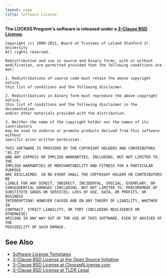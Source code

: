 ```yaml
---
layout: page
title: Software License
---
```


**The LOCKSS Program's software is released under a [3-Clause BSD License](https://opensource.org/licenses/BSD-3-Clause).**

```
Copyright (c) 2000-2021, Board of Trustees of Leland Stanford Jr. University
All rights reserved.

Redistribution and use in source and binary forms, with or without
modification, are permitted provided that the following conditions are met:

1. Redistributions of source code must retain the above copyright notice,
this list of conditions and the following disclaimer.

2. Redistributions in binary form must reproduce the above copyright notice,
this list of conditions and the following disclaimer in the documentation
and/or other materials provided with the distribution.

3. Neither the name of the copyright holder nor the names of its contributors
may be used to endorse or promote products derived from this software without
specific prior written permission.

THIS SOFTWARE IS PROVIDED BY THE COPYRIGHT HOLDERS AND CONTRIBUTORS "AS IS"
AND ANY EXPRESS OR IMPLIED WARRANTIES, INCLUDING, BUT NOT LIMITED TO, THE
IMPLIED WARRANTIES OF MERCHANTABILITY AND FITNESS FOR A PARTICULAR PURPOSE
ARE DISCLAIMED. IN NO EVENT SHALL THE COPYRIGHT HOLDER OR CONTRIBUTORS BE
LIABLE FOR ANY DIRECT, INDIRECT, INCIDENTAL, SPECIAL, EXEMPLARY, OR
CONSEQUENTIAL DAMAGES (INCLUDING, BUT NOT LIMITED TO, PROCUREMENT OF
SUBSTITUTE GOODS OR SERVICES; LOSS OF USE, DATA, OR PROFITS; OR BUSINESS
INTERRUPTION) HOWEVER CAUSED AND ON ANY THEORY OF LIABILITY, WHETHER IN
CONTRACT, STRICT LIABILITY, OR TORT (INCLUDING NEGLIGENCE OR OTHERWISE)
ARISING IN ANY WAY OUT OF THE USE OF THIS SOFTWARE, EVEN IF ADVISED OF THE
POSSIBILITY OF SUCH DAMAGE.
```

## See Also

*   [Software License Templates](license-templates)
*   [3-Clause BSD License at the Open Source Initiative](https://opensource.org/licenses/BSD-3-Clause)
*   [3-Clause BSD License at ChooseALicense.com](https://choosealicense.com/licenses/bsd-3-clause/)
*   [3-Clause BSD License at TLDR Legal](https://tldrlegal.com/license/bsd-3-clause-license-(revised))

